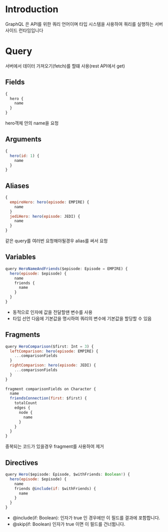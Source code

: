 # Introduction

GraphQL 은 API를 위한 쿼리 언어이며 타입 시스템을 사용하여 쿼리를 실행하는 서버사이드 런타임입니다

# Query

서버에서 데이터 가져오기(fetch)를 할떄 사용(rest API에서 get)

## Fields

```javascript
{
  hero {
    name
  }
}
```

hero객체 안의 name을 요청

## Arguments

```javascript
{
  hero(id: 1) {
    name
  }
}
```

## Aliases

```javascript
{
  empireHero: hero(episode: EMPIRE) {
    name
  }
  jediHero: hero(episode: JEDI) {
    name
  }
}
```

같은 query를 여러번 요청해야될경우 alias를 써서 요청

## Variables

```javascript
query HeroNameAndFriends($episode: Episode = EMPIRE) {
  hero(episode: $episode) {
    name
    friends {
      name
    }
  }
}
```

- 동적으로 인자에 값을 전달할땐 변수를 사용
- 타입 선언 다음에 기본값을 명시하여 쿼리의 변수에 기본값을 할당할 수 있음

## Fragments

```javascript
query HeroComparison($first: Int = 3) {
  leftComparison: hero(episode: EMPIRE) {
    ...comparisonFields
  }
  rightComparison: hero(episode: JEDI) {
    ...comparisonFields
  }
}
​
fragment comparisonFields on Character {
  name
  friendsConnection(first: $first) {
    totalCount
    edges {
      node {
        name
      }
    }
  }
}
```

중복되는 코드가 있을경우 fragment를 사용하여 제거

## Directives

```javascript
query Hero($episode: Episode, $withFriends: Boolean!) {
  hero(episode: $episode) {
    name
    friends @include(if: $withFriends) {
      name
    }
  }
}
```

- @include(if: Boolean): 인자가 true 인 경우에만 이 필드를 결과에 포함합니다.
- @skip(if: Boolean) 인자가 true 이면 이 필드를 건너뜁니다.
